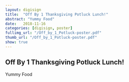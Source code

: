 ```yaml
---
layout: digisign
title:  "Off By 1 Thanksgiving Potluck Lunch!"
abstract: "Yummy Food"
date:   2018-11-16
categories: [digisign, poster]
fullimg_url: "/Off_by_1_Potluck-poster.pdf"
thumb_url: "/Off_by_1_Potluck-poster.pdf"
show: true
---
```

## Off By 1 Thanksgiving Potluck Lunch!
Yummy Food
